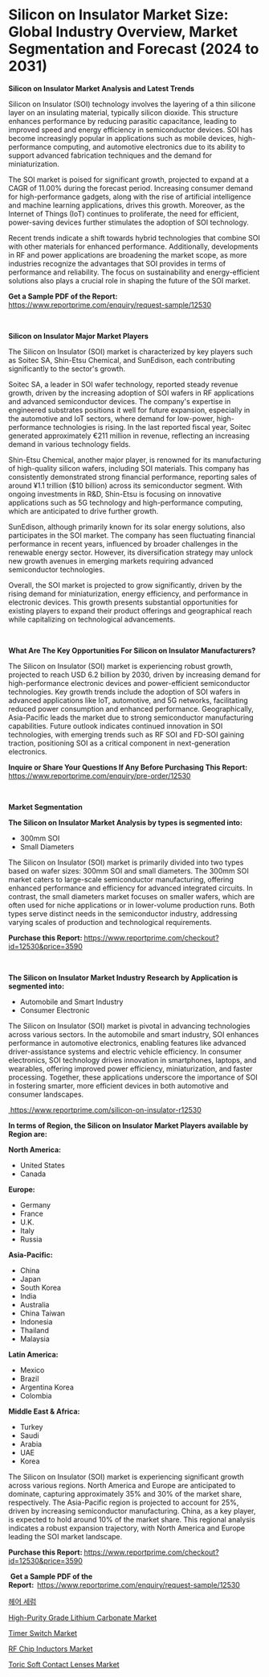 <p><h1>Silicon on Insulator Market Size: Global Industry Overview, Market Segmentation and Forecast (2024 to 2031)</h1></p><p><strong>Silicon on Insulator Market Analysis and Latest Trends</strong></p>
<p><p>Silicon on Insulator (SOI) technology involves the layering of a thin silicone layer on an insulating material, typically silicon dioxide. This structure enhances performance by reducing parasitic capacitance, leading to improved speed and energy efficiency in semiconductor devices. SOI has become increasingly popular in applications such as mobile devices, high-performance computing, and automotive electronics due to its ability to support advanced fabrication techniques and the demand for miniaturization.</p><p>The SOI market is poised for significant growth, projected to expand at a CAGR of 11.00% during the forecast period. Increasing consumer demand for high-performance gadgets, along with the rise of artificial intelligence and machine learning applications, drives this growth. Moreover, as the Internet of Things (IoT) continues to proliferate, the need for efficient, power-saving devices further stimulates the adoption of SOI technology. </p><p>Recent trends indicate a shift towards hybrid technologies that combine SOI with other materials for enhanced performance. Additionally, developments in RF and power applications are broadening the market scope, as more industries recognize the advantages that SOI provides in terms of performance and reliability. The focus on sustainability and energy-efficient solutions also plays a crucial role in shaping the future of the SOI market.</p></p>
<p><strong>Get a Sample PDF of the Report:&nbsp;</strong> <a href="https://www.reportprime.com/enquiry/request-sample/12530">https://www.reportprime.com/enquiry/request-sample/12530</a></p>
<p>&nbsp;</p>
<p><strong>Silicon on Insulator Major Market Players</strong></p>
<p><p>The Silicon on Insulator (SOI) market is characterized by key players such as Soitec SA, Shin-Etsu Chemical, and SunEdison, each contributing significantly to the sector's growth.</p><p>Soitec SA, a leader in SOI wafer technology, reported steady revenue growth, driven by the increasing adoption of SOI wafers in RF applications and advanced semiconductor devices. The company's expertise in engineered substrates positions it well for future expansion, especially in the automotive and IoT sectors, where demand for low-power, high-performance technologies is rising. In the last reported fiscal year, Soitec generated approximately €211 million in revenue, reflecting an increasing demand in various technology fields.</p><p>Shin-Etsu Chemical, another major player, is renowned for its manufacturing of high-quality silicon wafers, including SOI materials. This company has consistently demonstrated strong financial performance, reporting sales of around ¥1.1 trillion ($10 billion) across its semiconductor segment. With ongoing investments in R&D, Shin-Etsu is focusing on innovative applications such as 5G technology and high-performance computing, which are anticipated to drive further growth.</p><p>SunEdison, although primarily known for its solar energy solutions, also participates in the SOI market. The company has seen fluctuating financial performance in recent years, influenced by broader challenges in the renewable energy sector. However, its diversification strategy may unlock new growth avenues in emerging markets requiring advanced semiconductor technologies.</p><p>Overall, the SOI market is projected to grow significantly, driven by the rising demand for miniaturization, energy efficiency, and performance in electronic devices. This growth presents substantial opportunities for existing players to expand their product offerings and geographical reach while capitalizing on technological advancements.</p></p>
<p>&nbsp;</p>
<p><strong>What Are The Key Opportunities For Silicon on Insulator Manufacturers?</strong></p>
<p><p>The Silicon on Insulator (SOI) market is experiencing robust growth, projected to reach USD 6.2 billion by 2030, driven by increasing demand for high-performance electronic devices and power-efficient semiconductor technologies. Key growth trends include the adoption of SOI wafers in advanced applications like IoT, automotive, and 5G networks, facilitating reduced power consumption and enhanced performance. Geographically, Asia-Pacific leads the market due to strong semiconductor manufacturing capabilities. Future outlook indicates continued innovation in SOI technologies, with emerging trends such as RF SOI and FD-SOI gaining traction, positioning SOI as a critical component in next-generation electronics.</p></p>
<p><strong>Inquire or Share Your Questions If Any Before Purchasing This Report:</strong> <a href="https://www.reportprime.com/enquiry/pre-order/12530">https://www.reportprime.com/enquiry/pre-order/12530</a></p>
<p>&nbsp;</p>
<p><strong>Market Segmentation</strong></p>
<p><strong>The Silicon on Insulator Market Analysis by types is segmented into:</strong></p>
<p><ul><li>300mm SOI</li><li>Small Diameters</li></ul></p>
<p><p>The Silicon on Insulator (SOI) market is primarily divided into two types based on wafer sizes: 300mm SOI and small diameters. The 300mm SOI market caters to large-scale semiconductor manufacturing, offering enhanced performance and efficiency for advanced integrated circuits. In contrast, the small diameters market focuses on smaller wafers, which are often used for niche applications or in lower-volume production runs. Both types serve distinct needs in the semiconductor industry, addressing varying scales of production and technological requirements.</p></p>
<p><strong>Purchase this Report:&nbsp;</strong><a href="https://www.reportprime.com/checkout?id=12530&price=3590">https://www.reportprime.com/checkout?id=12530&price=3590</a></p>
<p>&nbsp;</p>
<p><strong>The Silicon on Insulator Market Industry Research by Application is segmented into:</strong></p>
<p><ul><li>Automobile and Smart Industry</li><li>Consumer Electronic</li></ul></p>
<p><p>The Silicon on Insulator (SOI) market is pivotal in advancing technologies across various sectors. In the automobile and smart industry, SOI enhances performance in automotive electronics, enabling features like advanced driver-assistance systems and electric vehicle efficiency. In consumer electronics, SOI technology drives innovation in smartphones, laptops, and wearables, offering improved power efficiency, miniaturization, and faster processing. Together, these applications underscore the importance of SOI in fostering smarter, more efficient devices in both automotive and consumer landscapes.</p></p>
<p><a href="https://www.reportprime.com/silicon-on-insulator-r12530">&nbsp;https://www.reportprime.com/silicon-on-insulator-r12530</a></p>
<p><strong>In terms of Region, the Silicon on Insulator Market Players available by Region are:</strong></p>
<p>
    <p> <strong> North America: </strong>
        <ul>
            <li>United States</li>
            <li>Canada</li>
        </ul>
        </p> 
    <p> <strong> Europe: </strong>
        <ul>
            <li>Germany</li>
            <li>France</li>
            <li>U.K.</li>
            <li>Italy</li>
            <li>Russia</li>
        </ul>
        </p> 
    <p> <strong> Asia-Pacific: </strong>
        <ul>
            <li>China</li>
            <li>Japan</li>
            <li>South Korea</li>
            <li>India</li>
            <li>Australia</li>
            <li>China Taiwan</li>
            <li>Indonesia</li>
            <li>Thailand</li>
            <li>Malaysia</li>
        </ul>
        </p> 
    <p> <strong> Latin America: </strong>
        <ul>
            <li>Mexico</li>
            <li>Brazil</li>
            <li>Argentina Korea</li>
            <li>Colombia</li>
        </ul>
        </p> 
    <p> <strong> Middle East & Africa: </strong>
        <ul>
            <li>Turkey</li>
            <li>Saudi</li>
            <li>Arabia</li>
            <li>UAE</li>
            <li>Korea</li>
        </ul>
    </p>
    </p>
<p><p>The Silicon on Insulator (SOI) market is experiencing significant growth across various regions. North America and Europe are anticipated to dominate, capturing approximately 35% and 30% of the market share, respectively. The Asia-Pacific region is projected to account for 25%, driven by increasing semiconductor manufacturing. China, as a key player, is expected to hold around 10% of the market share. This regional analysis indicates a robust expansion trajectory, with North America and Europe leading the SOI market landscape.</p></p>
<p><strong>Purchase this Report: </strong><a href="https://www.reportprime.com/checkout?id=12530&price=3590">https://www.reportprime.com/checkout?id=12530&price=3590</a></p>
<p>&nbsp;<strong>Get a Sample PDF of the Report:&nbsp;&nbsp;</strong><a href="https://www.reportprime.com/enquiry/request-sample/12530">https://www.reportprime.com/enquiry/request-sample/12530</a></p>
<p><strong></strong></p>
<p><p><a href="https://medium.com/@zolajenkins98/%ED%97%A4%EC%96%B4-%EC%84%B8%EB%9F%BC-%EC%8B%9C%EC%9E%A5-%EC%8B%9C%EC%9E%A5-%EC%84%B8%EB%B6%84%ED%99%94-%EC%A7%80%EB%A6%AC%EC%A0%81-%EC%A7%80%EC%97%AD-%EB%B0%8F-2031%EB%85%84%EA%B9%8C%EC%A7%80%EC%9D%98-%EC%8B%9C%EC%9E%A5-%EC%98%88%EC%B8%A1-c3947218affc">헤어 세럼</a></p><p><a href="https://issuu.com/reportprime-2/docs/high-purity-grade-lithium-carbonate_8eb07599d8720b">High-Purity Grade Lithium Carbonate Market</a></p><p><a href="https://medium.com/@trameciabutler45/strategic-market-insights-into-the-global-timer-switch-market-2024-2031-00031f9b5b61">Timer Switch Market</a></p><p><a href="https://github.com/PeterParrish5/Market-Research-Report-List-6/blob/main/rf-chip-inductors-market.md">RF Chip Inductors Market</a></p><p><a href="https://www.linkedin.com/pulse/toric-soft-contact-lenses-market-global-insights-sales-trends-owl8f?trackingId=xs8JtKOHS3ay94yI8vXzcA%3D%3D">Toric Soft Contact Lenses Market</a></p></p>